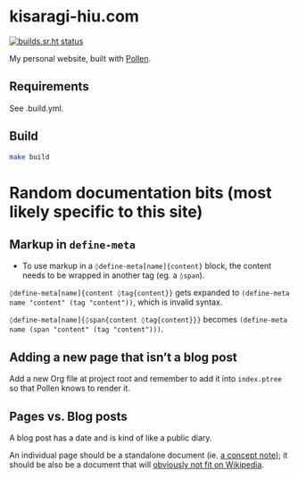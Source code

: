 # kisaragi-hiu.com

[![builds.sr.ht status](https://builds.sr.ht/~kisaragi_hiu/kisaragi-hiu.com/commits/.build.yml.svg)](https://builds.sr.ht/~kisaragi_hiu/kisaragi-hiu.com/commits/.build.yml?)

My personal website, built with [Pollen](https://github.com/mbutterick/pollen).

## Requirements

See .build.yml.

## Build

```sh
make build
```

# Random documentation bits (most likely specific to this site)

## Markup in `define-meta`

- To use markup in a `◊define-meta[name]{content}` block, the content needs to be wrapped in another tag (eg. a `◊span`).

`◊define-meta[name]{content ◊tag{content}}` gets expanded to `(define-meta name "content" (tag "content"))`, which is invalid syntax.

`◊define-meta[name]{◊span{content ◊tag{content}}}` becomes `(define-meta name (span "content" (tag "content")))`.

## Adding a new page that isn’t a blog post

Add a new Org file at project root and remember to add it into `index.ptree` so that Pollen knows to render it.

## Pages vs. Blog posts

A blog post has a date and is kind of like a public diary.

An individual page should be a standalone document (ie. [a concept note](https://www.orgroam.com/manual/A-Brief-Introduction-to-the-Zettelkasten-Method.html)); it should be also be a document that will [obviously not fit on Wikipedia](https://www.gwern.net/Wikipedia-and-Other-Wikis).
